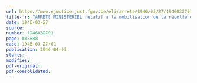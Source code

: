 ```yaml
---
url: https://www.ejustice.just.fgov.be/eli/arrete/1946/03/27/1946032701/justel
title-fr: "ARRETE MINISTERIEL relatif à la mobilisation de la récolte de 1944"
date: 1946-03-27
source:
number: 1946032701
page: 888888
case: 1946-03-27/01
publication: 1946-04-03
starts:
modifies:
pdf-original:
pdf-consolidated:
---
```


